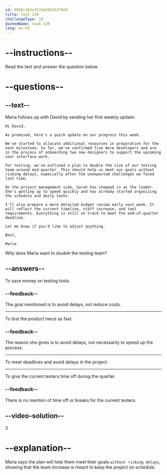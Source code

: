 ```yaml
---
id: 6856c163e357ab93615178e9
title: Task 120
challengeType: 19
dashedName: task-120
lang: en-US
---
```


<!--READING-->

# --instructions--

Read the text and answer the question below.

# --questions--

## --text--

Maria follows up with David by sending her first weekly update:

`Hi David,`

`As promised, here's a quick update on our progress this week.`

`We've started to allocate additional resources in preparation for the next milestone. So far, we've confirmed five more developers and are in the process of onboarding two new designers to support the upcoming user interface work.`

`For testing, we've outlined a plan to double the size of our testing team around mid-quarter. This should help us meet our goals without risking delays, especially after the unexpected challenges we faced last time.`

`On the project management side, Sarah has stepped in as the leader. She's getting up to speed quickly and has already started organizing the schedule and daily tasks.`

`I'll also prepare a more detailed budget review early next week. It will reflect the current timeline, staff increase, and tool requirements. Everything is still on track to meet the end-of-quarter deadline.`

`Let me know if you'd like to adjust anything.`

`Best,`

`Maria`

Why does Maria want to double the testing team?

## --answers--

To save money on testing tools.

### --feedback--

The goal mentioned is to avoid delays, not reduce costs.

---

To test the product twice as fast.

### --feedback--

The reason she gives is to avoid delays, not necessarily to speed up the process.

---

To meet deadlines and avoid delays in the project.

---

To give the current testers time off during the quarter.

### --feedback--

There is no mention of time off or breaks for the current testers.

## --video-solution--

3

# --explanation--

Maria says the plan will help them meet their goals `without risking delays`, showing that the team increase is meant to keep the project on schedule.
